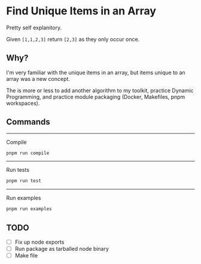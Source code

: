 # Find Unique Items in an Array

Pretty self explanitory.

Given `[1,1,2,3]` return `[2,3]` as they only occur once.

## Why?

I'm very familiar with the unique items in an array, but items unique to an array was a new concept.

The is more or less to add another algorithm to my toolkit, practice Dynamic Programming, and practice module packaging (Docker, Makefiles, pnpm workspaces).

## Commands

---

Compile

```bash
pnpm run compile
```

---

Run tests

```bash
pnpm run test
```

---

Run examples

```bash
pnpm run examples
```

## TODO

- [ ] Fix up node exports
- [ ] Run package as tarballed node binary
- [ ] Make file
